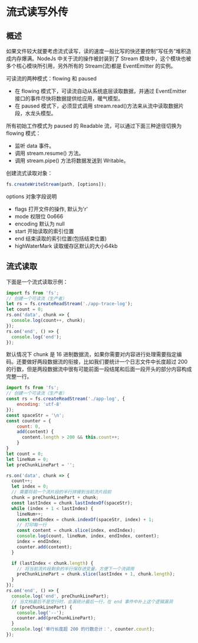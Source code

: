 # 流式读写外传

## 概述

如果文件较大就要考虑流式读写，读的速度一般比写的快还要控制“写任务”堆积造成内存爆满。NodeJs 中关于流的操作被封装到了 Stream 模块中，这个模块也被多个核心模块所引用，另外所有的 Stream(流)都是 EventEmitter 的实例。

可读流的两种模式：flowing 和 paused

- 在 flowing 模式下，可读流自动从系统底层读取数据，并通过 EventEmitter 接口的事件尽快将数据提供给应用，暖气模型。
- 在 paused 模式下，必须显式调用 stream.read()方法来从流中读取数据片段，水龙头模型。

所有初始工作模式为 paused 的 Readable 流，可以通过下面三种途径切换为 flowing 模式：

- 监听 data 事件。
- 调用 stream.resume() 方法。
- 调用 stream.pipe() 方法将数据发送到 Writable。

创建流式读取对象：

```js
fs.createWriteStream(path, [options]);
```

options 对象字段说明

- flags 打开文件的操作, 默认为'r'
- mode 权限位 0o666
- encoding 默认为 null
- start 开始读取的索引位置
- end 结束读取的索引位置(包括结束位置)
- highWaterMark 读取缓存区默认的大小64kb

## 流式读取

下面是一个流式读取示例：

```js
import fs from 'fs';
// 创建一个可读流（生产者）
let rs = fs.createReadStream('./app-trace-log');
let count = 0;
rs.on('data', chunk => {
  console.log(count++, chunk);
});
rs.on('end', () => {
  console.log('end');
});
```

默认情况下 chunk 是 16 进制数据流，如果你需要对内容进行处理需要指定编码。还要做好两段数据流的衔接，比如我们要统计一个日志文件中长度超过 200 的行数，但是两段数据流中很有可能前面一段结尾和后面一段开头的部分内容构成完整一行。

```js
import fs from 'fs';
// 创建一个可读流（生产者）
const rs = fs.createReadStream('./app-log', {
    encoding: 'utf-8'
});
const spaceStr = '\n';
const counter = {
    count: 0,
    add(content) {
      content.length > 200 && this.count++;
    }
}
let count = 0;
let lineNum = 0;
let preChunkLinePart = '';

rs.on('data', chunk => {
  count++;
  let index = 0;
  // 需要将前一个流片段的半行拼接到当前流片段前
  chunk = preChunkLinePart + chunk;
  const lastIndex = chunk.lastIndexOf(spaceStr);
  while (index + 1 < lastIndex) {
    lineNum++;
    const endIndex = chunk.indexOf(spaceStr, index) + 1;
    // 打印每一行
    const content = chunk.slice(index, endIndex);
    console.log(count, lineNum, index, endIndex, content);
    index = endIndex;
    counter.add(content);
  }

  if (lastIndex < chunk.length) {
    // 将当前流片段剩余的半行保存进变量，方便下一个流调用
    preChunkLinePart = chunk.slice(lastIndex + 1, chunk.length);
  }
});
rs.on('end', () => {
  console.log('end', preChunkLinePart);
  // 当文档最后不是空行时，会漏统计最后一行，在 end 事件中补上这个逻辑漏洞
  if (preChunkLinePart) {
    console.log('--');
    counter.add(preChunkLinePart);
  }
  console.log('单行长度超 200 的行数总计：', counter.count);
});
```